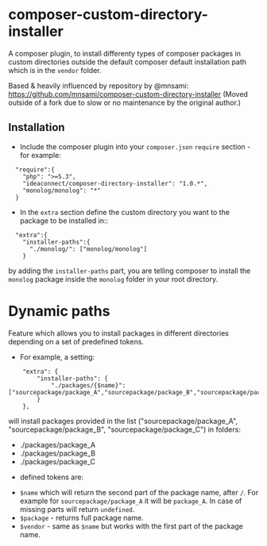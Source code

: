composer-custom-directory-installer
===================================

A composer plugin, to install differenty types of composer packages in custom directories outside the default composer default installation path which is in the `vendor` folder.

Based & heavily influenced by repository by @mnsami:
https://github.com/mnsami/composer-custom-directory-installer
(Moved outside of a fork due to slow or no maintenance by the original author.)

Installation
------------

- Include the composer plugin into your `composer.json` `require` section - for example:

```
  "require":{
    "php": ">=5.3",
    "ideaconnect/composer-directory-installer": "1.0.*",
    "monolog/monolog": "*"
  }
```

- In the `extra` section define the custom directory you want to the package to be installed in::

```
  "extra":{
    "installer-paths":{
      "./monolog/": ["monolog/monolog"]
    }
```

 by adding the `installer-paths` part, you are telling composer to install the `monolog` package inside the `monolog` folder in your root directory.

Dynamic paths
=============

Feature which allows you to install packages in different directories depending on a set of predefined tokens.

- For example, a setting:

```
    "extra": {
        "installer-paths": {
            "./packages/{$name}": ["sourcepackage/package_A","sourcepackage/package_B","sourcepackage/package_B"]
        }
    },
```

will install packages provided in the list ("sourcepackage/package_A", "sourcepackage/package_B", "sourcepackage/package_C") in folders:

* ./packages/package_A
* ./packages/package_B
* ./packages/package_C

- defined tokens are:

* `$name` which will return the second part of the package name, after `/`. For example for `sourcepackage/package_A` it will be `package_A`. In case of missing parts will return `undefined`.
* `$package` - returns full package name.
* `$vendor` - same as `$name` but works with the first part of the package name.




